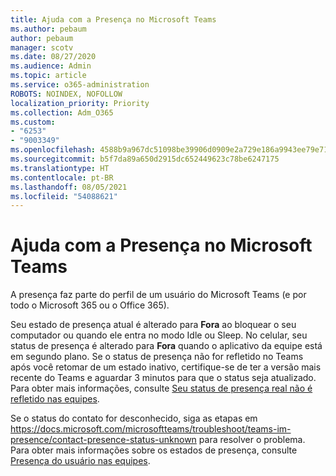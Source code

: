 ```yaml
---
title: Ajuda com a Presença no Microsoft Teams
ms.author: pebaum
author: pebaum
manager: scotv
ms.date: 08/27/2020
ms.audience: Admin
ms.topic: article
ms.service: o365-administration
ROBOTS: NOINDEX, NOFOLLOW
localization_priority: Priority
ms.collection: Adm_O365
ms.custom:
- "6253"
- "9003349"
ms.openlocfilehash: 4588b9a967dc51098be39906d0909e2a729e186a9943ee79e71d6ab50a666107
ms.sourcegitcommit: b5f7da89a650d2915dc652449623c78be6247175
ms.translationtype: HT
ms.contentlocale: pt-BR
ms.lasthandoff: 08/05/2021
ms.locfileid: "54088621"
---
```

# <a name="help-with-presence-in-microsoft-teams"></a>Ajuda com a Presença no Microsoft Teams

A presença faz parte do perfil de um usuário do Microsoft Teams (e por todo o Microsoft 365 ou o Office 365). 

Seu estado de presença atual é alterado para  **Fora**  ao bloquear o seu computador ou quando ele entra no modo Idle ou Sleep. No celular, seu status de presença é alterado para **Fora**  quando o aplicativo da equipe está em segundo plano. Se o status de presença não for refletido no Teams após você retomar de um estado inativo, certifique-se de ter a versão mais recente do Teams e aguardar 3 minutos para que o status seja atualizado. Para obter mais informações, consulte [Seu status de presença real não é refletido nas equipes](https://docs.microsoft.com/microsoftteams/troubleshoot/teams-im-presence/presence-not-show-actual-status).

Se o status do contato for desconhecido, siga as etapas em https://docs.microsoft.com/microsoftteams/troubleshoot/teams-im-presence/contact-presence-status-unknown para resolver o problema.
Para obter mais informações sobre os estados de presença, consulte [Presença do usuário nas equipes](https://docs.microsoft.com/microsoftteams/presence-admins).

